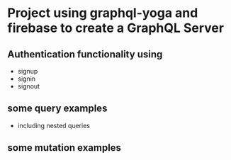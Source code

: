 # Project using graphql-yoga and firebase to create a GraphQL Server

## Authentication functionality using

- signup
- signin
- signout

## some query examples

- including nested queries

## some mutation examples
